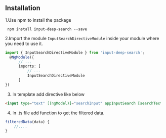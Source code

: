 ## Installation

1.Use npm to install the package

 ```terminal
  npm install input-deep-search --save
 ```

2.Import the module `InputSearchDirectiveModule` inside your module where you need to use it.

  ```typescript
import { InputSearchDirectiveModule } from 'input-deep-search'; 
    @NgModule({
        // ...
        imports: [
            // ...
            InputSearchDirectiveModule
        ]
})
  ```

3. In template add directive like below

```html
<input type="text" [(ngModel)]="searchInput" appInputSearch [searchText]="searchInput" [jsonData]=data [dataProperties]=properties (filteredData)="filteredData($event)">
```

4. In .ts file add function to get the filtered data.

```typescript
filteredData(data) {
    //....
}
```